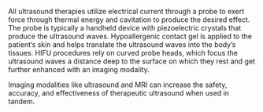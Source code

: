 All ultrasound therapies utilize electrical current through a probe to exert force through thermal energy and cavitation to produce the desired effect. The probe is typically a handheld device with piezoelectric crystals that produce the ultrasound waves. Hypoallergenic contact gel is applied to the patient’s skin and helps translate the ultrasound waves into the body’s tissues. HIFU procedures rely on curved probe heads, which focus the ultrasound waves a distance deep to the surface on which they rest and get further enhanced with an imaging modality.

Imaging modalities like ultrasound and MRI can increase the safety, accuracy, and effectiveness of therapeutic ultrasound when used in tandem.